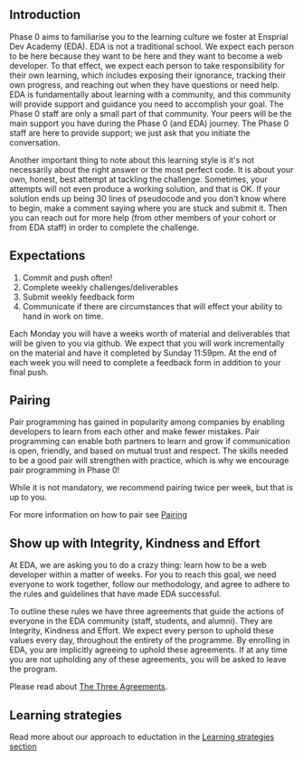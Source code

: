 ## Introduction

Phase 0 aims to familiarise you to the learning culture we foster at Ensprial Dev Academy (EDA). EDA is not a traditional school. We expect each person to be here because they want to be here and they want to become a web developer. To that effect, we expect each person to take responsibility for their own learning, which includes exposing their ignorance, tracking their own progress, and reaching out when they have questions or need help. EDA is fundamentally about learning with a community, and this community will provide support and guidance you need to accomplish your goal. The Phase 0 staff are only a small part of that community. Your peers will be the main support you have during the Phase 0 (and EDA) journey. The Phase 0 staff are here to provide support; we just ask that you initiate the conversation.

Another important thing to note about this learning style is it's not necessarily about the right answer or the most perfect code. It is about your own, honest, best attempt at tackling the challenge. Sometimes, your attempts will not even produce a working solution, and that is OK. If your solution ends up being 30 lines of pseudocode and you don't know where to begin, make a comment saying where you are stuck and submit it. Then you can reach out for more help (from other members of your cohort or from EDA staff) in order to complete the challenge.

## Expectations

1. Commit and push often!
2. Complete weekly challenges/deliverables
3. Submit weekly feedback form
4. Communicate if there are circumstances that will effect your ability to hand in work on time.

Each Monday you will have a weeks worth of material and deliverables that will be given to you via github. We expect that you will work incrementally on the material and have it completed by Sunday 11:59pm. At the end of each week you will need to complete a feedback form in addition to your final push.

## Pairing

Pair programming has gained in popularity among companies by enabling developers to learn from each other and make fewer mistakes. Pair programming can enable both partners to learn and grow if communication is open, friendly, and based on mutual trust and respect. The skills needed to be a good pair will strengthen with practice, which is why we encourage pair programming in Phase 0!

While it is not mandatory, we recommend pairing twice per week, but that is up to you.

For more information on how to pair see [Pairing](../9-pairing)

## Show up with Integrity, Kindness and Effort

At EDA, we are asking you to do a crazy thing: learn how to be a web developer within a matter of weeks. For you to reach this goal, we need everyone to work together, follow our methodology, and agree to adhere to the rules and guidelines that have made EDA successful.

To outline these rules we have three agreements that guide the actions of everyone in the EDA community (staff, students, and alumni). They are Integrity, Kindness and Effort. We expect every person to uphold these values every day, throughout the entirety of the programme. By enrolling in EDA, you are implicitly agreeing to uphold these agreements. If at any time you are not upholding any of these agreements, you will be asked to leave the program.

Please read about [The Three Agreements](../9-3-agreements).

## Learning strategies
Read more about our approach to eductation in the [Learning strategies section](../9-learning-strategies)

